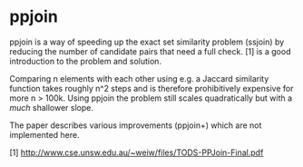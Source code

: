 # ppjoin

ppjoin is a way of speeding up the exact set similarity problem (ssjoin) by reducing the number of candidate pairs that need a full check. [1] is a good introduction to the problem and solution.

Comparing n elements with each other using e.g. a Jaccard similarity function takes roughly n^2 steps and is therefore prohibitively expensive for more n > 100k. Using ppjoin the problem still scales quadratically but with a _much_ shallower slope.

The paper describes various improvements (ppjoin+) which are not implemented here.


[1] http://www.cse.unsw.edu.au/~weiw/files/TODS-PPJoin-Final.pdf